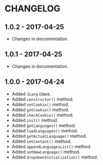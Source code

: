 # CHANGELOG

## 1.0.2 - 2017-04-25

* Changes in documentation.

## 1.0.1 - 2017-04-25

* Changes in documentation.

## 1.0.0 - 2017-04-24

* Added `JLang` class.
* Added `constructor()` method.
* Added `setCookie()` method.
* Added `getCookie()` method.
* Added `checkCookie()` method.
* Added `init()` method.
* Added `getLanguages()` method.
* Added `loadLanguages()` method.
* Added `getActualLanguage()` method.
* Added `setContent()` method.
* Added `appendLanguagesList()` method.
* Added `setNewLanguage()` method.
* Added `dropdownInitialization()` method.